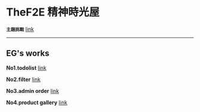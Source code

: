 # TheF2E 精神時光屋

**`主題挑戰`** [link](http://www.hexschool.com/2018/05/09/2018-05-09-the_f2e/)

---

**EG's works**
 ---

**No1.todolist** [link](https://pantomimeg.github.io/TheF2E/No1.todolist/index.html)

**No2.filter** [link](https://pantomimeg.github.io/TheF2E/No2.filter/index.html)

**No3.admin order** [link](https://pantomimeg.github.io/TheF2E/No3.admin_order/index.html)

**No4.product gallery** [link](https://pantomimeg.github.io/TheF2E/No4.product_gallery/)


